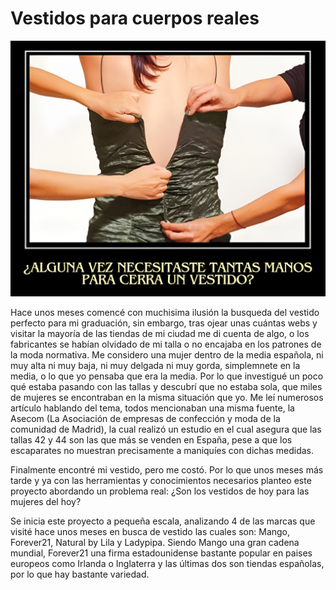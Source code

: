 # Vestidos para cuerpos reales

![Descripción de la imagen](imagenes/portada1.png)

Hace unos meses comencé con muchisima ilusión la busqueda del vestido perfecto para mi graduación, sin embargo, tras ojear unas cuántas webs y visitar la mayoría de las tiendas de mi ciudad me di cuenta de algo, o los fabricantes se habían olvidado de mi talla o no encajaba en los patrones de la moda normativa. Me considero una mujer dentro de la media española, ni muy alta ni muy baja, ni muy delgada ni muy gorda, simplemnete en la media, o lo que yo pensaba que era la media. Por lo que investigué un poco qué estaba pasando con las tallas y descubrí que no estaba sola, que miles de mujeres se encontraban en la misma situación que yo. Me leí numerosos artículo hablando del tema, todos mencionaban una misma fuente, la Asecom (La Asociación de empresas de confección y moda de la comunidad de Madrid), la cual realizó un estudio en el cual asegura que las tallas 42 y 44 son las que más se venden en España, pese a que los escaparates no muestran precisamente a maniquíes con dichas medidas.

Finalmente encontré mi vestido, pero me costó. Por lo que unos meses más tarde y ya con las herramientas y conocimientos necesarios planteo este proyecto abordando un problema real: ¿Son los vestidos de hoy para las mujeres del hoy? 

Se inicia este proyecto a pequeña escala, analizando 4 de las marcas que visité hace unos meses en busca de vestido las cuales son: Mango, Forever21, Natural by Lila y Ladypipa. Siendo Mango una gran cadena mundial, Forever21 una firma estadounidense bastante popular en paises europeos como Irlanda o Inglaterra y las últimas dos son tiendas españolas, por lo que hay bastante variedad. 